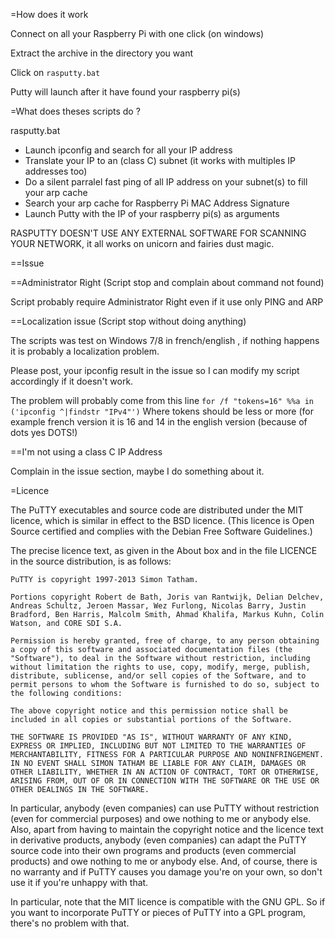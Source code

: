=How does it work

Connect on all your Raspberry Pi with one click (on windows)

Extract the archive in the directory you want

Click on ```rasputty.bat```

Putty will launch after it have found your raspberry pi(s)

=What does theses scripts do ?

rasputty.bat 
* Launch ipconfig and search for all your IP address
* Translate your IP to an (class C) subnet (it works with multiples IP addresses too)
* Do a silent parralel fast ping of all IP address on your subnet(s) to fill your arp cache
* Search your arp cache for Raspberry Pi MAC Address Signature
* Launch Putty with the IP of your raspberry pi(s) as arguments

RASPUTTY DOESN'T USE ANY EXTERNAL SOFTWARE FOR SCANNING YOUR NETWORK, it all works on unicorn and fairies dust magic.

==Issue


==Administrator Right (Script stop and complain about command not found)

Script probably require Administrator Right even if it use only PING and ARP


==Localization issue (Script stop without doing anything)

The scripts was test on Windows 7/8 in french/english , if nothing happens it is probably a localization problem.

Please post, your ipconfig result in the issue so I can modify my script accordingly if it doesn't work.

The problem will probably come from this line
```for /f "tokens=16" %%a in ('ipconfig ^|findstr "IPv4"')```
Where tokens should be less or more (for example french version it is 16 and 14 in the english version (because of dots yes DOTS!)

==I'm not using a class C IP Address

Complain in the issue section, maybe I do something about it.


=Licence

The PuTTY executables and source code are distributed under the MIT licence, which is similar in effect to the BSD licence. (This licence is Open Source certified and complies with the Debian Free Software Guidelines.)

The precise licence text, as given in the About box and in the file LICENCE in the source distribution, is as follows:

    PuTTY is copyright 1997-2013 Simon Tatham.

    Portions copyright Robert de Bath, Joris van Rantwijk, Delian Delchev, Andreas Schultz, Jeroen Massar, Wez Furlong, Nicolas Barry, Justin Bradford, Ben Harris, Malcolm Smith, Ahmad Khalifa, Markus Kuhn, Colin Watson, and CORE SDI S.A.

    Permission is hereby granted, free of charge, to any person obtaining a copy of this software and associated documentation files (the "Software"), to deal in the Software without restriction, including without limitation the rights to use, copy, modify, merge, publish, distribute, sublicense, and/or sell copies of the Software, and to permit persons to whom the Software is furnished to do so, subject to the following conditions:

    The above copyright notice and this permission notice shall be included in all copies or substantial portions of the Software.

    THE SOFTWARE IS PROVIDED "AS IS", WITHOUT WARRANTY OF ANY KIND, EXPRESS OR IMPLIED, INCLUDING BUT NOT LIMITED TO THE WARRANTIES OF MERCHANTABILITY, FITNESS FOR A PARTICULAR PURPOSE AND NONINFRINGEMENT. IN NO EVENT SHALL SIMON TATHAM BE LIABLE FOR ANY CLAIM, DAMAGES OR OTHER LIABILITY, WHETHER IN AN ACTION OF CONTRACT, TORT OR OTHERWISE, ARISING FROM, OUT OF OR IN CONNECTION WITH THE SOFTWARE OR THE USE OR OTHER DEALINGS IN THE SOFTWARE. 

In particular, anybody (even companies) can use PuTTY without restriction (even for commercial purposes) and owe nothing to me or anybody else. Also, apart from having to maintain the copyright notice and the licence text in derivative products, anybody (even companies) can adapt the PuTTY source code into their own programs and products (even commercial products) and owe nothing to me or anybody else. And, of course, there is no warranty and if PuTTY causes you damage you're on your own, so don't use it if you're unhappy with that.

In particular, note that the MIT licence is compatible with the GNU GPL. So if you want to incorporate PuTTY or pieces of PuTTY into a GPL program, there's no problem with that. 
